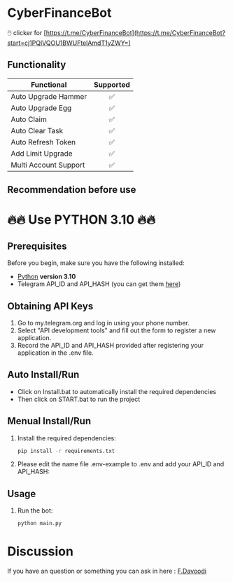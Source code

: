 # CyberFinanceBot
🖱️ clicker for [https://t.me/CyberFinanceBot](https://t.me/CyberFinanceBot?start=cj1PQlVQOU1BWUFtelAmdT1yZWY=)


## Functionality
| Functional                                                                      | Supported |
|----------------------------------------------------------------|:---------:|
| Auto Upgrade Hammer                                            |     ✅     |
| Auto Upgrade Egg                                               |     ✅     |
| Auto Claim                                                     |     ✅     |
| Auto Clear Task                                                |     ✅     |
| Auto Refresh Token                                             |     ✅     |
| Add Limit Upgrade                                              |     ✅     |
| Multi Account Support                                          |     ✅     |

## Recommendation before use
# 🔥🔥 Use PYTHON 3.10 🔥🔥

## Prerequisites
Before you begin, make sure you have the following installed:
- [Python](https://www.python.org/downloads/) **version 3.10**
- Telegram API_ID and API_HASH (you can get them [here](https://my.telegram.org/auth))

## Obtaining API Keys
1. Go to my.telegram.org and log in using your phone number.
2. Select "API development tools" and fill out the form to register a new application.
3. Record the API_ID and API_HASH provided after registering your application in the .env file.

## Auto Install/Run
- Click on Install.bat to automatically install the required dependencies 
- Then click on START.bat to run the project

## Menual Install/Run
1. Install the required dependencies:
   ```bash
   pip install -r requirements.txt
   ```
2. Please edit the name file .env-example to .env and add your API_ID and API_HASH:
   
## Usage
1. Run the bot:
   ```bash
   python main.py
   ```

   
# Discussion

If you have an question or something you can ask in here : [F.Davoodi](https://t.me/sizifart)

